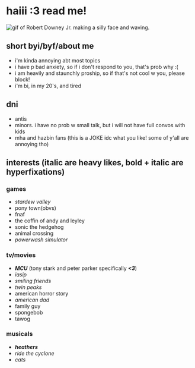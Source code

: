 # haiii :3 read me!
![gif of Robert Downey Jr. making a silly face and waving.](https://64.media.tumblr.com/272f6b93a030839733ebddcfdef335de/tumblr_mv7chh1gmf1qajc4eo1_500.gif)
## short byi/byf/about me
- i'm kinda annoying abt most topics
- i have p bad anxiety, so if i don't respond to you, that's prob why :(
- i am heavily and staunchly proship, so if that's not cool w you, please block!
- i'm bi, in my 20's, and tired
## dni
- antis
- minors. i have no prob w small talk, but i will not have full convos with kids
- mha and hazbin fans (this is a JOKE idc what you like! some of y'all are annoying tho)
## interests (italic are heavy likes, bold + italic are hyperfixations)
### games
- *stardew valley*
- pony town(obvs)
- fnaf
- the coffin of andy and leyley
- sonic the hedgehog
- animal crossing
- *powerwash simulator*
### tv/movies
- ***MCU*** (tony stark and peter parker specifically ***<3***)
- *iasip*
- *smiling friends*
- *twin peaks*
- american horror story
- *american dad*
- family guy
- spongebob
- tawog
### musicals
- ***heathers***
- *ride the cyclone*
- *cats*
